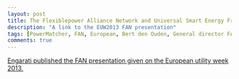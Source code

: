 ```yaml
---
layout: post
title: The Flexiblepower Alliance Network and Universal Smart Energy Framework
description: "A link to the EUW2013 FAN presentation"
tags: [PowerMatcher, FAN, European, Bert den Ouden, General director FAN, Netherlands ]
comments: true
---
```


[Engarati published the FAN presentation given on the European utility week 2013.](http://www.engerati.com/on-demand/flexiblepower-alliance-network-and-universal-smart-energy-framework/3109)